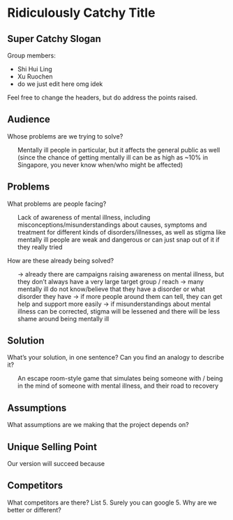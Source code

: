 # Ridiculously Catchy Title
## Super Catchy Slogan

Group members: 
* Shi Hui Ling
* Xu Ruochen
* do we just edit here omg idek

Feel free to change the headers, but do address the points raised. 

## Audience
Whose problems are we trying to solve?<br>
<ul>Mentally ill people in particular, but it affects the general public as well (since the chance of getting mentally ill can be as high as ~10% in Singapore, you never know when/who might be affected)</ul>

## Problems
What problems are people facing?
<ul>Lack of awareness of mental illness, including misconceptions/misunderstandings about causes, symptoms and treatment for different kinds of disorders/illnesses, as well as stigma like mentally ill people are weak and dangerous or can just snap out of it if they really tried </ul>
How are these already being solved?<br>
<ul>→ already there are campaigns raising awareness on mental illness, but they don’t always have a very large target group / reach
→ many mentally ill do not know/believe that they have a disorder or what disorder they have
→ if more people around them can tell, they can get help and support more easily
→ if misunderstandings about mental illness can be corrected, stigma will be lessened and there will be less shame around being mentally ill</ul>

## Solution
What’s your solution, in one sentence? 
Can you find an analogy to describe it? 
<ul>An escape room-style game that simulates being someone with / being in the mind of someone with mental illness, and their road to recovery</ul>

## Assumptions
What assumptions are we making that the project depends on?

## Unique Selling Point
Our version will succeed because

## Competitors
What competitors are there? List 5. Surely you can google 5.
Why are we better or different?

